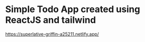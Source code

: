 # Simple Todo App created using ReactJS and tailwind

https://superlative-griffin-a25211.netlify.app/
